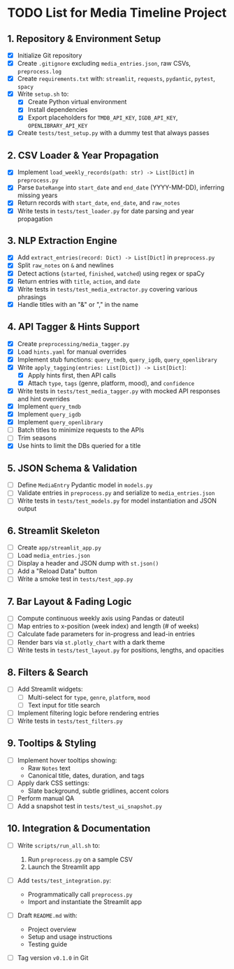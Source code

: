 # TODO List for Media Timeline Project

## 1. Repository & Environment Setup
- [x] Initialize Git repository
- [x] Create `.gitignore` excluding `media_entries.json`, raw CSVs, `preprocess.log`
- [x] Create `requirements.txt` with: `streamlit`, `requests`, `pydantic`, `pytest`, `spacy`
- [x] Write `setup.sh` to:
  - [x] Create Python virtual environment
  - [x] Install dependencies
  - [x] Export placeholders for `TMDB_API_KEY`, `IGDB_API_KEY`, `OPENLIBRARY_API_KEY`
- [x] Create `tests/test_setup.py` with a dummy test that always passes

## 2. CSV Loader & Year Propagation
- [x] Implement `load_weekly_records(path: str) -> List[Dict]` in `preprocess.py`
- [x] Parse `DateRange` into `start_date` and `end_date` (YYYY-MM-DD), inferring missing years
- [x] Return records with `start_date`, `end_date`, and `raw_notes`
- [x] Write tests in `tests/test_loader.py` for date parsing and year propagation

## 3. NLP Extraction Engine
- [x] Add `extract_entries(record: Dict) -> List[Dict]` in `preprocess.py`
- [x] Split `raw_notes` on `&` and newlines
- [x] Detect actions (`started`, `finished`, `watched`) using regex or spaCy
- [x] Return entries with `title`, `action`, and `date`
- [x] Write tests in `tests/test_media_extractor.py` covering various phrasings
- [x] Handle titles with an "&" or "," in the name

## 4. API Tagger & Hints Support
- [x] Create `preprocessing/media_tagger.py`
- [x] Load `hints.yaml` for manual overrides
- [x] Implement stub functions: `query_tmdb`, `query_igdb`, `query_openlibrary`
- [x] Write `apply_tagging(entries: List[Dict]) -> List[Dict]`:
  - [x] Apply hints first, then API calls
  - [x] Attach `type`, `tags` (genre, platform, mood), and `confidence`
- [x] Write tests in `tests/test_media_tagger.py` with mocked API responses and hint overrides
- [x] Implement `query_tmdb`
- [x] Implement `query_igdb`
- [x] Implement `query_openlibrary`
- [ ] Batch titles to minimize requests to the APIs
- [ ] Trim seasons
- [x] Use hints to limit the DBs queried for a title

## 5. JSON Schema & Validation
- [ ] Define `MediaEntry` Pydantic model in `models.py`
- [ ] Validate entries in `preprocess.py` and serialize to `media_entries.json`
- [ ] Write tests in `tests/test_models.py` for model instantiation and JSON output

## 6. Streamlit Skeleton
- [ ] Create `app/streamlit_app.py`
- [ ] Load `media_entries.json`
- [ ] Display a header and JSON dump with `st.json()`
- [ ] Add a "Reload Data" button
- [ ] Write a smoke test in `tests/test_app.py`

## 7. Bar Layout & Fading Logic
- [ ] Compute continuous weekly axis using Pandas or dateutil
- [ ] Map entries to x-position (week index) and length (# of weeks)
- [ ] Calculate fade parameters for in-progress and lead-in entries
- [ ] Render bars via `st.plotly_chart` with a dark theme
- [ ] Write tests in `tests/test_layout.py` for positions, lengths, and opacities

## 8. Filters & Search
- [ ] Add Streamlit widgets:
  - [ ] Multi-select for `type`, `genre`, `platform`, `mood`
  - [ ] Text input for title search
- [ ] Implement filtering logic before rendering entries
- [ ] Write tests in `tests/test_filters.py`

## 9. Tooltips & Styling
- [ ] Implement hover tooltips showing:
  - Raw `Notes` text
  - Canonical title, dates, duration, and tags
- [ ] Apply dark CSS settings:
  - Slate background, subtle gridlines, accent colors
- [ ] Perform manual QA
- [ ] Add a snapshot test in `tests/test_ui_snapshot.py`

## 10. Integration & Documentation
- [ ] Write `scripts/run_all.sh` to:
  1. Run `preprocess.py` on a sample CSV
  2. Launch the Streamlit app
- [ ] Add `tests/test_integration.py`:
  - Programmatically call `preprocess.py`
  - Import and instantiate the Streamlit app
- [ ] Draft `README.md` with:
  - Project overview
  - Setup and usage instructions
  - Testing guide
- [ ] Tag version `v0.1.0` in Git

